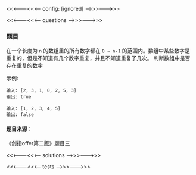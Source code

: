 <<<---<<<-- config: [ignored] -->>>--->>>


<<<---<<<-- questions -->>>--->>>

### 题目

在一个长度为 `n` 的数组里的所有数字都在 `0 ~ n-1` 的范围内。数组中某些数字是重复的，但是不知道有几个数字重复，并且不知道重复了几次。
判断数组中是否存在重复的数字

示例:

```
输入: [2, 3, 1, 0, 2, 5, 3]
输出: true

输入: [1, 2, 3, 4, 5]
输出: false
```

#### 题目来源：

《剑指offer第二版》题目三

<<<---<<<-- solutions -->>>--->>>

<<<---<<<-- tests -->>>--->>>
